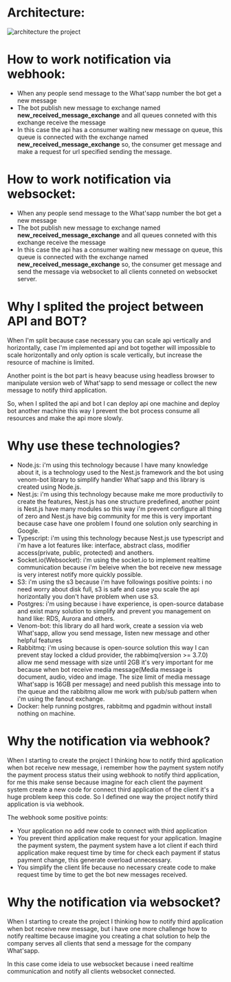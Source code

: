 Architecture:
===============

![architecture the project](https://github.com/tiago123456789/zap-easy/blob/feature/create-documentation/architecture-zap-easy.drawio.png "Architecture the project")


How to work notification via webhook: 
======================================

- When any people send message to the What'sapp number the bot get a new message
- The bot publish new message to exchange named **new_received_message_exchange** and all queues conneted with this exchange receive the message
- In this case the api has a consumer waiting new message on queue, this queue is connected with the exchange named **new_received_message_exchange** so, the consumer get message and make a request for url specified sending the message.


How to work notification via websocket: 
======================================

- When any people send message to the What'sapp number the bot get a new message
- The bot publish new message to exchange named **new_received_message_exchange** and all queues conneted with this exchange receive the message
- In this case the api has a consumer waiting new message on queue, this queue is connected with the exchange named **new_received_message_exchange** so, the consumer get message and send the message via websocket to all clients conneted on websocket server.


Why I splited the project between API and BOT?
=============================================

When I'm split because case necessary you can scale api vertically and horizontally, case I'm implemented api and bot together will impossible to scale horizontally and only option is scale vertically, but increase the resource of machine is limited.

Another point is the bot part is heavy beacuse using headless browser to manipulate version web of What'sapp to send message or collect the new message to notify third application. 

So, when I splited the api and bot I can deploy api one machine and deploy bot another machine this way I prevent the bot process consume all resources and make the api more slowly.

Why use these technologies?
============================
- Node.js: i'm using this technology because I have many knowledge about it, is a technology used to the Nest.js framework and the bot using venom-bot library to simplify handler What'sapp and this library is created using Node.js. 
- Nest.js: i'm using this technology because make me more productivily to create the features, Nest.js has one structure predefined, another point is Nest.js have many modules so this way i'm prevent configure all thing of zero and Nest.js have big community for me this is very important because case have one problem I found one solution only searching in Google.
- Typescript: i'm using this technology because Nest.js use typescript and i'm have a lot features like: interface, abstract class, modifier access(private, public, protected) and anothers.
- Socket.io(Websocket): i'm using the socket.io to implement realtime communication because i'm beleive when the bot receive new message is very interest notify  more quickly possible.
- S3: i'm using the s3 because i'm have followings positive points: i no need worry about disk full, s3 is safe and case you scale the api horizontally you don't have problem when use s3.
- Postgres: i'm using because i have experience, is open-source database and exist many solution to simplify and prevent you management on hand like: RDS, Aurora and others.
- Venom-bot: this library do all hard work, create a session via web What'sapp, allow you send message, listen new message and other helpful features
- Rabbitmq: i'm using because is open-source solution this way I can prevent stay locked a cldud provider, the rabbimq(version >= 3.7.0) allow me send message with size until 2GB it's very important for me because when bot receive media message(Media message is document, audio, video and image. The size limit of media message What'sapp is 16GB per message) and need publish this message into to the queue and the rabbitmq allow me work with pub/sub pattern when i'm using the fanout exchange.
- Docker: help running postgres, rabbitmq and pgadmin without install nothing on machine.

Why the notification via webhook?
===========================================

When I starting to create the project I thinking how to notify third application when bot receive new message, i remember how the payment system notify the payment process status their using webhook to notify third application, for me this make sense because imagine for each client the payment system create a new code for connect third application of the client it's a huge problem keep this code. So I defined one way the project notify third application is via webhook.

The webhook some positive points:
- Your application no add new code to connect with third application
- You prevent third application make request for your application. Imagine the payment system, the payment system have a lot client if each third application make request time by time for check each payment if status payment change, this generate overload unnecessary.
- You simplify the client life because no necessary create code to make request time by time to get the bot new messages received.


Why the notification via websocket?
===========================================

When I starting to create the project I thinking how to notify third application when bot receive new message, but i have one more challenge how to notify realtime because imagine you creating a chat solution to help the company serves all clients that send a message for the company What'sapp.

In this case come ideia to use websocket because i need realtime communication and 
notify all clients websocket connected.




